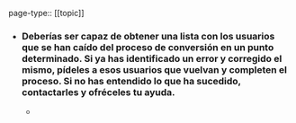 page-type:: [[topic]]
- ### Deberías ser capaz de obtener una lista con los usuarios que se han caído del proceso de conversión en un punto determinado. Si ya has identificado un error y corregido el mismo, pídeles a esos usuarios que vuelvan y completen el proceso. Si no has entendido lo que ha sucedido, contactarles y ofréceles tu ayuda.
  - 


